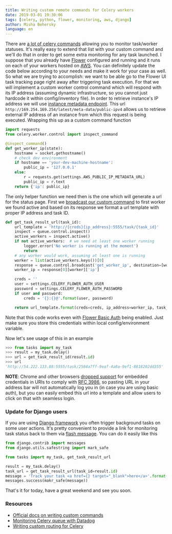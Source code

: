 ```yaml
---
title: Writing custom remote commands for Celery workers
date: 2019-03-01 19:30:06
tags: [celery, python, flower, monitoring, aws, django]
author: Misha Behersky
language: en
---
```


There are [a lot of celery commands](http://docs.celeryproject.org/en/latest/userguide/monitoring.html#commands) allowing you to monitor task/worker statuses. It's really easy to extend that list with your custom command and we'll do that in order to get some extra monitoring for any task launched. I suppose that you already have [Flower](https://flower.readthedocs.io/en/latest/) configured and running and it runs on each of your workers hosted on [AWS](https://aws.amazon.com/). You can definitely update the code below according to your needs and make it work for your case as well. So what we are trying to accomplish: we want to be able go to the Flower UI task tracking page right away after triggering task execution. For that we will implement a custom worker control command which will respond with its IP address (assuming dynamic infrastructure, so you cannot just hardcode it within config/inventory file). In order to retrieve instance's IP address we will use [instance metadata endpoint](https://docs.aws.amazon.com/AWSEC2/latest/UserGuide/ec2-instance-metadata.html#instancedata-data-retrieval). This url `http://169.254.169.254/latest/meta-data/public-ipv4` allows us to retrieve external IP address of an instance from which this request is being executed. Wrapping this up as a custom command function

```python
import requests
from celery.worker.control import inspect_command

@inspect_command()
def get_worker_ip(state):
    hostname = socket.gethostname()
    # check dev environment
    if hostname == 'your-dev-machine-hostname':
        public_ip = '127.0.0.1'
    else:
        r = requests.get(settings.AWS_PUBLIC_IP_METADATA_URL)
        public_ip = r.text
    return {'ip': public_ip}
```

The only helper function we need then is the one which will generate a url for the status page. First we [broadcast our custom command](http://docs.celeryproject.org/en/latest/reference/celery.app.control.html#celery.app.control.Control.broadcast) to first worker we found active and based on its response we format a url template with proper IP address and task ID.

```python
def get_task_result_url(task_id):
    url_template = 'http://{creds}{ip_address}:5555/task/{task_id}'
    inspect = queue.control.inspect()
    active_workers = inspect.active()
    if not active_workers:  # we need at least one worker running
        logger.error('No worker is running at the moment')
        return
    # any worker would work, assuming at least one is running
    worker = list(active_workers.keys())[0]
    response = queue.control.broadcast('get_worker_ip', destination=[worker], reply=True)
    worker_ip = response[0][worker]['ip']

    creds = ''
    user = settings.CELERY_FLOWER_AUTH_USER
    password = settings.CELERY_FLOWER_AUTH_PASSWORD
    if user and password:
        creds = '{}:{}@'.format(user, password)

    return url_template.format(creds=creds, ip_address=worker_ip, task_id=task_id)
```

Note that this code works even with [Flower Basic Auth](https://flower.readthedocs.io/en/latest/auth.html#http-basic-authentication) being enabled. Just make sure you store this credentials within local config/environment variable.

Now let's see usage of this in an example

```python
>>> from tasks import my_task
>>> result = my_task.delay()
>>> url = get_task_result_id(result.id)
>>> url
'http://54.222.133.88:5555/task/2584a7ff-9eaf-4a8a-9ef1-8818202dd355'
```

**NOTE**: Chrome and other browsers [dropped support](https://www.chromestatus.com/feature/5669008342777856) for embedded credentials in URIs to comply with [RFC 3986](https://www.ietf.org/rfc/rfc3986.txt), so pasting URL in your address bar will not automatically log you in (in case you are using basic auth), but you can easily embed this url into a template and allow users to click on that with seamless login.

### Update for Django users
If you are using [Django framework](https://www.djangoproject.com/) you often trigger background tasks on some user actions. It's pretty convenient to provide a link for monitoring task status back to them via [flash message](https://docs.djangoproject.com/en/dev/ref/contrib/messages/). You can do it easily like this

```python
from django.contrib import messages
from django.utils.safestring import mark_safe

from tasks import my_task, get_task_result_url

result = my_task.delay()
task_url = get_task_result_url(task_id=result.id)
message = 'Track your task <a href={} target="_blank">here</a>'.format(task_url)
messages.success(makr_safe(message))
```

That's it for today, have a great weekend and see you soon.

### Resources

* [Official docs on writing custom commands](http://docs.celeryproject.org/en/latest/userguide/workers.html#writing-your-own-remote-control-commands)
* [Monitoring Celery queue with Datadog](monitoring-celery-queue-with-datadog)
* [Writing custom routing for Celery](custom-celery-routing)
